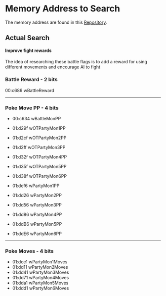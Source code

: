 # Memory Address to Search

The memory address are found in this [Repository](https://github.com/pret/pokecrystal).

## Actual Search

#### Improve fight rewards

The idea of researching these battle flags is to add a reward for using different movements and encourage AI to fight

### Battle Reward - 2 bits

00:c686 wBattleReward

---

### Poke Move PP - 4 bits

<!-- 03:d122 wBT_OTMon1PP
03:d15d wBT_OTMon2PP
03:d198 wBT_OTMon3PP -->

- 00:c634 wBattleMonPP

- 01:d29f wOTPartyMon1PP
- 01:d2cf wOTPartyMon2PP
- 01:d2ff wOTPartyMon3PP
- 01:d32f wOTPartyMon4PP
- 01:d35f wOTPartyMon5PP
- 01:d38f wOTPartyMon6PP

- 01:dcf6 wPartyMon1PP
- 01:dd26 wPartyMon2PP
- 01:dd56 wPartyMon3PP
- 01:dd86 wPartyMon4PP
- 01:ddB6 wPartyMon5PP
- 01:ddE6 wPartyMon6PP

---

### Poke Moves - 4 bits

- 01:dce1 wPartyMon1Moves
- 01:dd11 wPartyMon2Moves
- 01:dd41 wPartyMon3Moves
- 01:dd71 wPartyMon4Moves
- 01:dda1 wPartyMon5Moves
- 01:ddd1 wPartyMon6Moves
